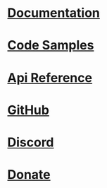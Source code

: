 # [Documentation](wiki/)
# [Code Samples](wiki/Code-Samples.md)
# [Api Reference](api/)
# [GitHub](https://github.com/dj-nitehawk/MongoDB.Entities)
# [Discord](https://discord.com/invite/CM5mw2G)
# [Donate](https://www.paypal.com/cgi-bin/webscr?cmd=_s-xclick&hosted_button_id=9LM2APQXVA9VE)
